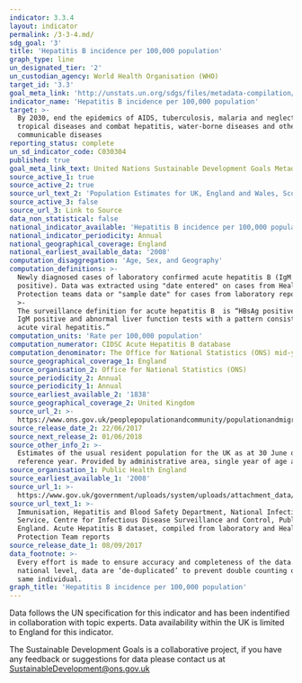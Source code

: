 ```yaml
---
indicator: 3.3.4
layout: indicator
permalink: /3-3-4.md/
sdg_goal: '3'
title: 'Hepatitis B incidence per 100,000 population'
graph_type: line
un_designated_tier: '2'
un_custodian_agency: World Health Organisation (WHO)
target_id: '3.3'
goal_meta_link: 'http://unstats.un.org/sdgs/files/metadata-compilation/Metadata-Goal-3.pdf'
indicator_name: 'Hepatitis B incidence per 100,000 population'
target: >-
  By 2030, end the epidemics of AIDS, tuberculosis, malaria and neglected
  tropical diseases and combat hepatitis, water-borne diseases and other
  communicable diseases
reporting_status: complete
un_sd_indicator_code: C030304
published: true
goal_meta_link_text: United Nations Sustainable Development Goals Metadata (pdf 865kB)
source_active_1: true
source_active_2: true
source_url_text_2: 'Population Estimates for UK, England and Wales, Scotland and Northern Ireland'
source_active_3: false
source_url_3: Link to Source
data_non_statistical: false
national_indicator_available: 'Hepatitis B incidence per 100,000 population'
national_indicator_periodicity: Annual
national_geographical_coverage: England
national_earliest_available_data: '2008'
computation_disaggregation: 'Age, Sex, and Geography'
computation_definitions: >-
  Newly diagnosed cases of laboratory confirmed acute hepatitis B (IgM
  positive). Data was extracted using "date entered" on cases from Health
  Protection teams data or "sample date" for cases from laboratory reports.
  >-
  The surveillance definition for acute hepatitis B  is “HBsAg positive, anti-HBc
  IgM positive and abnormal liver function tests with a pattern consistent with
  acute viral hepatitis.”
computation_units: 'Rate per 100,000 population'
computation_numerator: CIDSC Acute Hepatitis B database
computation_denominator: The Office for National Statistics (ONS) mid-year population estimates
source_geographical_coverage_1: England
source_organisation_2: Office for National Statistics (ONS)
source_periodicity_2: Annual
source_periodicity_1: Annual
source_earliest_available_2: '1838'
source_geographical_coverage_2: United Kingdom
source_url_2: >-
  https://www.ons.gov.uk/peoplepopulationandcommunity/populationandmigration/populationestimates/datasets/populationestimatesforukenglandandwalesscotlandandnorthernireland
source_release_date_2: 22/06/2017
source_next_release_2: 01/06/2018
source_other_info_2: >-
  Estimates of the usual resident population for the UK as at 30 June of the
  reference year. Provided by administrative area, single year of age and sex
source_organisation_1: Public Health England
source_earliest_available_1: '2008'
source_url_1: >-
  https://www.gov.uk/government/uploads/system/uploads/attachment_data/file/643558/hpr3117_hepB_ann.pdf 
source_url_text_1: >-
  Immunisation, Hepatitis and Blood Safety Department, National Infection
  Service, Centre for Infectious Disease Surveillance and Control, Public Health
  England. Acute Hepatitis B dataset, compiled from laboratory and Health
  Protection Team reports
source_release_date_1: 08/09/2017
data_footnote: >-
  Every effort is made to ensure accuracy and completeness of the data. At a
  national level, data are ‘de-duplicated’ to prevent double counting of the
  same individual.
graph_title: 'Hepatitis B incidence per 100,000 population'
---
```

Data follows the UN specification for this indicator and has been indentified in collaboration with topic experts. Data availability within the UK is limited to England for this indicator.

The Sustainable Development Goals is a collaborative project, if you have any feedback or suggestions for data please contact us at <SustainableDevelopment@ons.gov.uk>
